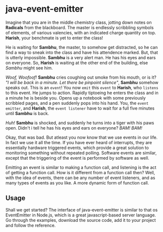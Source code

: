 # java-event-emitter

Imagine that you are in the middle chemistry class, jotting down notes on **Radicals** from the
blackboard. The master is endlessly scribbling symbols of elements, of various valencies, with
an indicated charge quantity on top. **Harish**, your benchmate is yet to enter the class!

He is waiting for **Sambhu**, the master, to somehow get distracted, so he can find a way to sneak
into the class and have his attendence marked. But, that is utterly impossible. **Sambhu** is a
very alert man. He has his eyes and ears on everyone. So, **Harish** is waiting at the other end of
the building, else *Sambhu* might see him.

*Woof, Woofoof!* **Sambhu** cries coughing out smoke from his mouth, or is it? *"I will be back
in a minute. Let there be pinpoint silence"*, **Sambhu** somehow speaks out. This is an `event`!
You now `emit` this `event` to **Harish**, who `listens` to this event. He jumps to action.
Rapidly tiptoeing he enters the class and in a minute he is beside you. Opens up a notebook with
some previously scribbled pages, and a pen suddenly pops into his hand. You, the `event emitter`,
and **Harish**, the `event listener` have to wait for a full five minutes until **Sambhu** is back.

*Huh!* **Sambhu** is shocked, and suddenly he turns into a tiger with his paws open. Didn't i tell he has
his eyes and ears on everyone? *BAM! BAM!*

Okay, that was bad. But atleast you now know that we use events in our life. In fact we use it
all the time. If you have ever heard of interrupts, they are essentially hardware triggered events,
which provide a great solution to monitoring something without repeated polling. Software events
are similar, except that the triggering of the event is performed by software as well.

Emitting an event is similar to making a function call, and listening is the act of getting a
function call. How is it different from a function call then? Well, with the idea of events,
there can be any number of event listeners, and as many types of events as you like. A more
dynamic form of function call.



## Usage

Shall we get started? The interface of java-event-emitter is similar to that os EventEmitter
in Node.js, which is a great javascript-based server language. Go through the examples,
download the source code, add it to your project and follow the reference.




